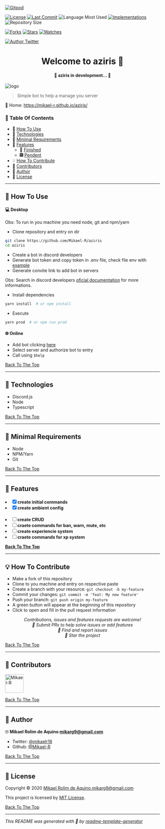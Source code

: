 [![Gitpod](https://gitpod.io/button/open-in-gitpod.svg)](https://gitpod.io/#https://github.com/Mikael-R/aziris)

[![License](https://img.shields.io/github/license/Mikael-R/aziris?style=flat-square)](LICENSE.md) [![Last Commit](https://img.shields.io/github/last-commit/Mikael-R/aziris?style=flat-square)](https://github.com/Mikael-R/aziris/commits/) ![Language Most Used](https://img.shields.io/github/languages/top/Mikael-R/aziris?style=flat-square) [![Implementations](https://img.shields.io/badge/%F0%9F%92%A1-implementations-8C8E93.svg?style=flat-square)](https://github.com/Mikael-R/aziris/issues) ![Repository Size](https://img.shields.io/github/repo-size/Mikael-R/aziris?style=flat-square)

[![Forks](https://img.shields.io/github/forks/Mikael-R/aziris?style=social)](https://github.com/Mikael-R/aziris/network/members) [![Stars](https://img.shields.io/github/stars/Mikael-R/aziris?style=social)](https://github.com/Mikael-R/aziris/stargazers) [![Watches](https://img.shields.io/github/watchers/Mikael-R/aziris?style=social)](https://github.com/Mikael-R/aziris/watchers)

[![Author Twitter](https://img.shields.io/twitter/follow/mikaelr16.svg?style=social)](https://twitter.com/mikaelr16)

<h1 id="title" align="center">Welcome to aziris 👋</h1>

<h4 align="center"> 🚧 aziris in development... 🚧</h4>

<img align="center" src="https://cdn.discordapp.com/avatars/736626386009194676/e24fce3682fecb948ab541893b8dd9f0.png?size=128" alt="logo" >

> Simple bot to help a manage you server

🏡 Home: https://mikael-r.github.io/aziris/

### 🔖 Table Of Contents

- 🤔 [How To Use](#how-to-use)
- 🚀 [Technologies](#technologies)
- 🌱 [Minimal Requirements](#minimal-requirements)
- 🎊 [Features](#features)
  - 🎇 [Finished](#features-finished)
  - 🎆 [Pendent](#features-pendent)
- 💡 [How To Contribute](#how-to-contribute)
- 🤗 [Contributors](#contributors)
- 👤 [Author](#author)
- 🔏 [License](#license)

---

<h2 id="how-to-use">🤔 How To Use</h2>

#### 💻 Desktop

Obs: To run in you machine you need node, git and npm/yarn

- Clone repository and entry on dir
```sh
git clone https://github.com/Mikael-R/aziris
cd aziris
```

- Create a bot in discord developers
- Generate bot token and copy token in .env file, check file env with [example](.env.example)
- Generate convite link to add bot in servers

Obs: Search in discord developers [oficial documentation](https://discord.com/developers/docs/intro) for more informations.

- Install dependencies
```sh
yarn install  # or npm install
```

- Execute
```sh
yarn prod  # or npm run prod
```

#### 🌐 Online

- Add bot clicking [here](https://discord.com/oauth2/authorize?client_id=736626386009194676&scope=bot&permissions=2146958847)
- Select server and authorize bot to entry
- Call using `$help`

[Back To The Top](#title)

---

<h2 id="technologies">🚀 Technologies</h2>

- Discord.js
- Node
- Typescript

[Back To The Top](#title)

---

<h2 id="minimal-requirements">🌱 Minimal Requirements</h2>

- Node
- NPM/Yarn
- Git

[Back To The Top](#title)

---

<h2 id="features">🎊 Features</h2>

<h4 id="features-finished>🎇 Finished</h4>

- [x] create initial commands
- [x] create ambient config

<h4 id="features-pendent>🎆 Pendent</h4>

- [ ] create CRUD
- [ ] craete commands for ban, warn, mute, etc
- [ ] create experiencie system
- [ ] craete commands for xp system

[Back To The Top](#title)

---

<h2 id="how-to-contribute">💡 How To Contribute</h2>

- Make a fork of this repository
- Clone to you machine and entry on respective paste
- Create a branch with your resource: `git checkout -b my-feature`
- Commit your changes: `git commit -m 'feat: My new feature'`
- Push your branch: `git push origin my-feature`
- A green button will appear at the beginning of this repository
- Click to open and fill in the pull request information

<p align="center">
<i>Contributions, issues and features requests are welcome!</i><br />
<i>📮 Submit PRs to help solve issues or add features</i><br />
<i>🐛 Find and report issues</i><br />
<i>🌟 Star the project</i><br />
</p>

[Back To The Top](#title)

---

<h2 id="contributors">🤗 Contributors</h2>

<p>

<a href="https://github.com/Mikael-R"><img width="60px" src="https://avatars1.githubusercontent.com/u/60241602?v=4" alt="Mikael-R"/></a>

</p>

[Back To The Top](#title)

---

<h2 id="author">👤 Author</h2>

🤓 **Mikael Rolim de Aquino <mikarg9@gmail.com>**

- Twitter: [@mikaelr16](https://twitter.com/mikaelr16)
- Github: [@Mikael-R](https://github.com/Mikael-R)

[Back To The Top](#title)

---

<h2 id="license">🔏 License</h2>

Copyright © 2020 [Mikael Rolim de Aquino <mikarg9@gmail.com>](https://github.com/Mikael-R)

This project is licensed by [MIT License](https://api.github.com/licenses/mit).

[Back To The Top](#title)

---

_This README was generated with 💟 by [readme-template-generator](https://github.com/Mikael-R/readme-template-generator)_
